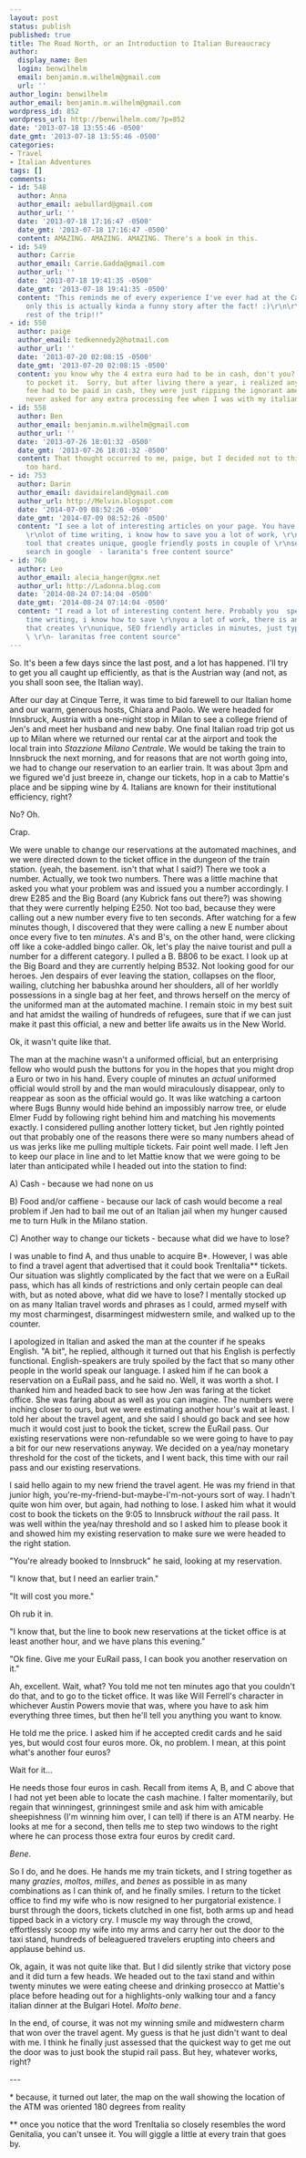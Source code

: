 ```yaml
---
layout: post
status: publish
published: true
title: The Road North, or an Introduction to Italian Bureaucracy
author:
  display_name: Ben
  login: benwilhelm
  email: benjamin.m.wilhelm@gmail.com
  url: ''
author_login: benwilhelm
author_email: benjamin.m.wilhelm@gmail.com
wordpress_id: 852
wordpress_url: http://benwilhelm.com/?p=852
date: '2013-07-18 13:55:46 -0500'
date_gmt: '2013-07-18 13:55:46 -0500'
categories:
- Travel
- Italian Adventures
tags: []
comments:
- id: 548
  author: Anna
  author_email: aebullard@gmail.com
  author_url: ''
  date: '2013-07-18 17:16:47 -0500'
  date_gmt: '2013-07-18 17:16:47 -0500'
  content: AMAZING. AMAZING. AMAZING. There's a book in this.
- id: 549
  author: Carrie
  author_email: Carrie.Gadda@gmail.com
  author_url: ''
  date: '2013-07-18 19:41:35 -0500'
  date_gmt: '2013-07-18 19:41:35 -0500'
  content: "This reminds me of every experience I've ever had at the California DMV
    only this is actually kinda a funny story after the fact! :)\r\n\r\nEnjoy the
    rest of the trip!!"
- id: 550
  author: paige
  author_email: tedkennedy2@hotmail.com
  author_url: ''
  date: '2013-07-20 02:08:15 -0500'
  date_gmt: '2013-07-20 02:08:15 -0500'
  content: you know why the 4 extra euro had to be in cash, don't you?  he's was going
    to pocket it.  Sorry, but after living there a year, i realized any time any extra
    fee had to be paid in cash, they were just ripping the ignorant american off.  They
    never asked for any extra processing fee when I was with my italian boyfriend.
- id: 558
  author: Ben
  author_email: benjamin.m.wilhelm@gmail.com
  author_url: ''
  date: '2013-07-26 18:01:32 -0500'
  date_gmt: '2013-07-26 18:01:32 -0500'
  content: That thought occurred to me, paige, but I decided not to think about it
    too hard.
- id: 753
  author: Darin
  author_email: davidaireland@gmail.com
  author_url: http://Melvin.blogspot.com
  date: '2014-07-09 08:52:26 -0500'
  date_gmt: '2014-07-09 08:52:26 -0500'
  content: "I see a lot of interesting articles on your page. You have to spend a
    \r\nlot of time writing, i know how to save you a lot of work, \r\nthere is a
    tool that creates unique, google friendly posts in couple of \r\nseconds, just
    search in google  - laranita's free content source"
- id: 760
  author: Leo
  author_email: alecia_hanger@gmx.net
  author_url: http://Ladonna.blog.com
  date: '2014-08-24 07:14:04 -0500'
  date_gmt: '2014-08-24 07:14:04 -0500'
  content: "I read a lot of interesting content here. Probably you  spend a lot of
    time writing, i know how to save \r\nyou a lot of work, there is an online tool
    that creates \r\nunique, SEO friendly articles in minutes, just type in google
    \ \r\n- laranitas free content source"
---
```

<p>So. It's been a few days since the last post, and a lot has happened.  I'll try to get you all caught up efficiently, as that is the Austrian way (and not, as you shall soon see, the Italian way).</p>
<p>After our day at Cinque Terre, it was time to bid farewell to our Italian home and our warm, generous hosts, Chiara and Paolo.  We were headed for Innsbruck, Austria with a one-night stop in Milan to see a college friend of Jen's and meet her husband and new baby.  One final Italian road trip got us up to Milan where we returned our rental car at the airport and took the local train into <em>Stazzione Milano Centrale</em>. We would be taking the train to Innsbruck the next morning, and for reasons that are not worth going into, we had to change our reservation to an earlier train.  It was about 3pm and we figured we'd just breeze in, change our tickets, hop in a cab to Mattie's place and be sipping wine by 4. Italians are known for their institutional efficiency, right?</p>
<p>No? Oh.  </p>
<p>Crap.</p>
<p>We were unable to change our reservations at the automated machines, and we were directed down to the ticket office in the dungeon of the train station. (yeah, the basement. isn't that what I said?) There we took a number.  Actually, we took two numbers.  There was a little machine that asked you what your problem was and issued you a number accordingly.  I drew E285 and the Big Board (any Kubrick fans out there?) was showing that they were currently helping E250.  Not too bad, because they were calling out a new number every five to ten seconds.  After watching for a few minutes though, I discovered that they were calling a new E number about once every five to ten <em>minutes</em>. A's and B's, on the other hand, were clicking off like a coke-addled bingo caller. Ok, let's play the naive tourist and pull a number for a different category. I pulled a B. B806 to be exact. I look up at the Big Board and they are currently helping B532.  Not looking good for our heroes.  Jen despairs of ever leaving the station, collapses on the floor, wailing, clutching her babushka around her shoulders, all of her worldly possessions in a single bag at her feet, and throws herself on the mercy of the uniformed man at the automated machine.  I remain stoic in my best suit and hat amidst the wailing of hundreds of refugees, sure that if we can just make it past this official, a new and better life awaits us in the New World.</p>
<p>Ok, it wasn't quite like that.</p>
<p>The man at the machine wasn't a uniformed official, but an enterprising fellow who would push the buttons for you in the hopes that you might drop a Euro or two in his hand. Every couple of minutes an <em>actual</em> uniformed official would stroll by and the man would miraculously disappear, only to reappear as soon as the official would go.  It was like watching a cartoon where Bugs Bunny would hide behind an impossibly narrow tree, or elude Elmer Fudd by following right behind him and matching his movements exactly. I considered pulling another lottery ticket, but Jen rightly pointed out that probably one of the reasons there were so many numbers ahead of us was jerks like me pulling multiple tickets. Fair point well made. I left Jen to keep our place in line and to let Mattie know that we were going to be later than anticipated while I headed out into the station to find:</p>
<p>A) Cash - because we had none on us</p>
<p>B) Food and/or caffiene - because our lack of cash would become a real problem if Jen had to bail me out of an Italian jail when my hunger caused me to turn Hulk in the Milano station.  </p>
<p>C) Another way to change our tickets - because what did we have to lose?</p>
<p>I was unable to find A, and thus unable to acquire B*.  However, I was able to find a travel agent that advertised that it could book TrenItalia** tickets. Our situation was slightly complicated by the fact that we were on a EuRail pass, which has all kinds of restrictions and only certain people can deal with, but as noted above, what did we have to lose? I mentally stocked up on as many Italian travel words and phrases as I could, armed myself with my most charmingest, disarmingest midwestern smile, and walked up to the counter.   </p>
<p>I apologized in Italian and asked the man at the counter if he speaks English. "A bit", he replied, although it turned out that his English is perfectly functional.  English-speakers are truly spoiled by the fact that so many other people in the world speak our language. I asked him if he can book a reservation on a EuRail pass, and he said no.  Well, it was worth a shot.  I thanked him and headed back to see how Jen was faring at the ticket office.  She was faring about as well as you can imagine.  The numbers were inching closer to ours, but we were estimating another hour's wait at least. I told her about the travel agent, and she said I should go back and see how much it would cost just to book the ticket, screw the EuRail pass. Our existing reservations were non-refundable so we were going to have to pay a bit for our new reservations anyway.  We decided on a yea/nay monetary threshold for the cost of the tickets, and I went back, this time with our rail pass and our existing reservations. </p>
<p>I said hello again to my new friend the travel agent. He was my friend in that junior high, you're-my-friend-but-maybe-I'm-not-yours sort of way. I hadn't quite won him over, but again, had nothing to lose. I asked him what it would cost to book the tickets on the 9:05 to Innsbruck <em>without</em> the rail pass. It was well within the yea/nay threshold and so I asked him to please book it and showed him my existing reservation to make sure we were headed to the right station.</p>
<p>"You're already booked to Innsbruck" he said, looking at my reservation. </p>
<p>"I know that, but I need an earlier train."</p>
<p>"It will cost you more."</p>
<p>Oh rub it in. </p>
<p>"I know that, but the line to book new reservations at the ticket office is at least another hour, and we have plans this evening."</p>
<p>"Ok fine. Give me your EuRail pass, I can book you another reservation on it."</p>
<p>Ah, excellent.  Wait, what? You told me not ten minutes ago that you couldn't do that, and to go to the ticket office.  It was like Will Ferrell's character in whichever Austin Powers movie that was, where you have to ask him everything three times, but then he'll tell you anything you want to know. </p>
<p>He told me the price. I asked him if he accepted credit cards and he said yes, but would cost four euros more. Ok, no problem.  I mean, at this point what's another four euros? </p>
<p>Wait for it...</p>
<p>He needs those four euros in cash. Recall from items A, B, and C above that I had not yet been able to locate the cash machine. I falter momentarily, but regain that winningest, grinningest smile and ask him with amicable sheepishness (I'm winning him over, I can tell) if there is an ATM nearby. He looks at me for a second, then tells me to step two windows to the right where he can process those extra four euros by credit card.</p>
<p><em>Bene</em>.</p>
<p>So I do, and he does.  He hands me my train tickets, and I string together as many <em>grazies</em>, <em>moltos</em>, <em>milles</em>, and <em>benes</em> as possible in as many combinations as I can think of, and he finally smiles. I return to the ticket office to find my wife who is now resigned to her purgatorial existence. I burst through the doors, tickets clutched in one fist, both arms up and head tipped back in a victory cry. I muscle my way through the crowd, effortlessly scoop my wife into my arms and carry her out the door to the taxi stand, hundreds of beleaguered travelers erupting into cheers and applause behind us.</p>
<p>Ok, again, it was not quite like that. But I did silently strike that victory pose and it did turn a few heads. We headed out to the taxi stand and within twenty minutes we were eating cheese and drinking prosecco at Mattie's place before heading out for a highlights-only walking tour and a fancy italian dinner at the Bulgari Hotel. <em>Molto bene</em>.</p>
<p>In the end, of course, it was not my winning smile and midwestern charm that won over the travel agent.  My guess is that he just didn't want to deal with me. I think he finally just assessed that the quickest way to get me out the door was to just book the stupid rail pass. But hey, whatever works, right?</p>
<p>---</p>
<p>* because, it turned out later, the map on the wall showing the location of the ATM was oriented 180 degrees from reality</p>
<p>** once you notice that the word TrenItalia so closely resembles the word Genitalia, you can't unsee it. You will giggle a little at every train that goes by.</p>
